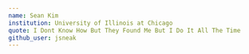 ```yaml
---
name: Sean Kim
institution: University of Illinois at Chicago
quote: I Dont Know How But They Found Me But I Do It All The Time
github_user: jsneak
---
```

